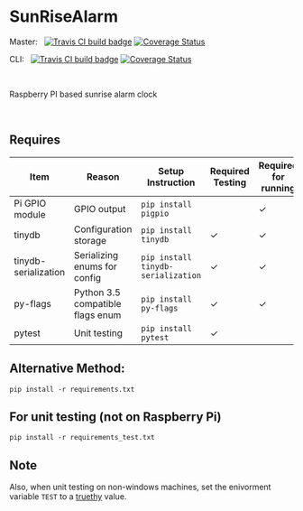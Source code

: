 # SunRiseAlarm
Master: &nbsp; [![Travis CI build badge](https://travis-ci.org/mshafer1/SunRiseAlarm.svg?branch=master)](https://travis-ci.org/mshafer1/SunRiseAlarm) 
[![Coverage Status](https://coveralls.io/repos/github/mshafer1/SunRiseAlarm/badge.svg?branch=master)](https://coveralls.io/github/mshafer1/SunRiseAlarm?branch=master)

CLI: &nbsp; [![Travis CI build badge](https://travis-ci.org/mshafer1/SunRiseAlarm.svg?branch=CLI)](https://travis-ci.org/mshafer1/SunRiseAlarm) 
[![Coverage Status](https://coveralls.io/repos/github/mshafer1/SunRiseAlarm/badge.svg?branch=CLI)](https://coveralls.io/github/mshafer1/SunRiseAlarm?branch=CLI)

&nbsp;

Raspberry PI based sunrise alarm clock

&nbsp;

## Requires
|       Item    |       Reason      |   Setup Instruction   | Required Testing | Required for running |
|   ---         |       ---         |           ---         | --- | ---|
|Pi GPIO module | GPIO output | `pip install pigpio`| | &#x2713;
| tinydb        | Configuration storage|    `pip install tinydb`| &#x2713; | &#x2713;
| tinydb-serialization | Serializing enums for config |    `pip install tinydb-serialization`| &#x2713; | &#x2713;
| py-flags        | Python 3.5 compatible flags enum |    `pip install py-flags`| &#x2713; | &#x2713;
| pytest        | Unit testing |    `pip install pytest`| &#x2713; | 

## Alternative Method:
`pip install -r requirements.txt`

## For unit testing (not on Raspberry Pi)
`pip install -r requirements_test.txt`

## Note
Also, when unit testing on non-windows machines, set the enivorment variable `TEST` to a [truethy](https://docs.python.org/3/library/stdtypes.html#truth-value-testing) value.
